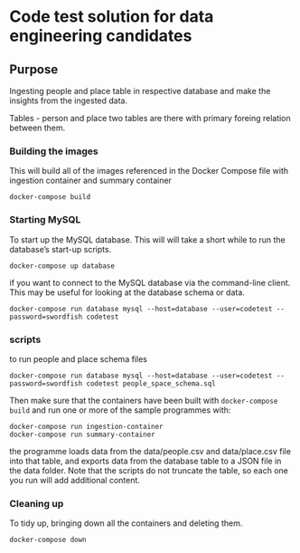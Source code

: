 # Code test solution for data engineering candidates

## Purpose

Ingesting people and place table in respective database and make the insights from the ingested data.

Tables - person and place two tables are there with primary foreing relation between them.


### Building the images

This will build all of the images referenced in the Docker Compose file with ingestion container and summary container

```
docker-compose build
```

### Starting MySQL

To start up the MySQL database. This will will take a short while to run the database’s start-up scripts.

```
docker-compose up database
```

if you want to connect to the MySQL database via the command-line client. This may be useful for looking at the database schema or data.

```
docker-compose run database mysql --host=database --user=codetest --password=swordfish codetest
```

### scripts
to run people and place schema files

```
docker-compose run database mysql --host=database --user=codetest --password=swordfish codetest people_space_schema.sql
```

Then make sure that the containers have been built with `docker-compose build` and run one or more of the sample programmes with:

```
docker-compose run ingestion-container
docker-compose run summary-container
```

the programme loads data from the data/people.csv and data/place.csv file into that table, 
and exports data from the database table to a JSON file in the data folder. Note that the scripts do not truncate the table, 
so each one you run will add additional content.

### Cleaning up

To tidy up, bringing down all the containers and deleting them.

```
docker-compose down
```

